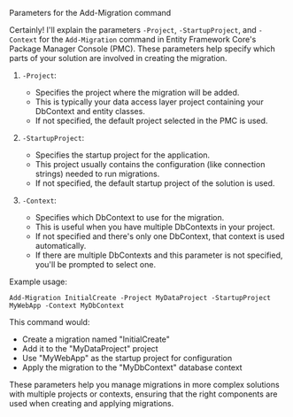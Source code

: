 Parameters for the Add-Migration command

Certainly! I'll explain the parameters `-Project`, `-StartupProject`, and `-Context` for the `Add-Migration` command in Entity Framework Core's Package Manager Console (PMC). These parameters help specify which parts of your solution are involved in creating the migration.

1. `-Project`:
   - Specifies the project where the migration will be added.
   - This is typically your data access layer project containing your DbContext and entity classes.
   - If not specified, the default project selected in the PMC is used.

2. `-StartupProject`:
   - Specifies the startup project for the application.
   - This project usually contains the configuration (like connection strings) needed to run migrations.
   - If not specified, the default startup project of the solution is used.

3. `-Context`:
   - Specifies which DbContext to use for the migration.
   - This is useful when you have multiple DbContexts in your project.
   - If not specified and there's only one DbContext, that context is used automatically.
   - If there are multiple DbContexts and this parameter is not specified, you'll be prompted to select one.

Example usage:

```
Add-Migration InitialCreate -Project MyDataProject -StartupProject MyWebApp -Context MyDbContext
```

This command would:
- Create a migration named "InitialCreate"
- Add it to the "MyDataProject" project
- Use "MyWebApp" as the startup project for configuration
- Apply the migration to the "MyDbContext" database context

These parameters help you manage migrations in more complex solutions with multiple projects or contexts, ensuring that the right components are used when creating and applying migrations.